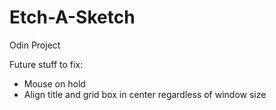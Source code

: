 # Etch-A-Sketch
Odin Project


Future stuff to fix:

- Mouse on hold
- Align title and grid box in center regardless of window size
